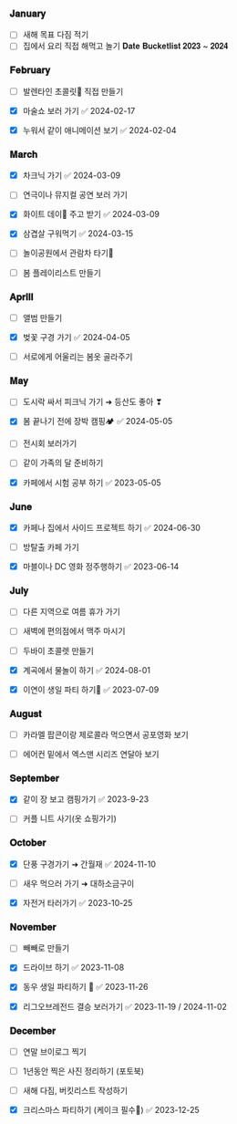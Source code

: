 ### 𝐉𝐚𝐧𝐮𝐚𝐫𝐲 

- [ ] 새해 목표 다짐 적기 
- [ ] 집에서 요리 직접 해먹고 놀기
𝐃𝐚𝐭𝐞 𝐁𝐮𝐜𝐤𝐞𝐭𝐥𝐢𝐬𝐭 𝟐𝟎𝟐𝟑 ~ 𝟐𝟎𝟐𝟒 
### 𝐅𝐞𝐛𝐫𝐮𝐚𝐫𝐲

- [ ] 발렌타인 초콜릿🍫 직접 만들기
- [x] 마술쇼 보러 가기 ✅ 2024-02-17
- [x] 누워서 같이 애니메이션 보기 ✅ 2024-02-04


### 𝐌𝐚𝐫𝐜𝐡

- [x] 차크닉 가기 ✅ 2024-03-09
- [ ] 연극이나 뮤지컬 공연 보러 가기 
- [x] 화이트 데이🍬 주고 받기 ✅ 2024-03-09
- [x] 삼겹살 구워먹기 ✅ 2024-03-15
- [ ] 놀이공원에서 관람차 타기🎡
- [ ] 봄 플레이리스트 만들기


### 𝐀𝐩𝐫𝐢𝐥𝐥

- [ ] 앨범 만들기 
- [x] 벚꽃 구경 가기 ✅ 2024-04-05
- [ ] 서로에게 어울리는 봄옷 골라주기 


### 𝐌𝐚𝐲

- [ ] 도시락 싸서 피크닉 가기 ➜ 등산도 좋아 ❣︎
- [x] 봄 끝나기 전에 장박 캠핑🏕️ ✅ 2024-05-05
- [ ] 전시회 보러가기 
- [ ] 같이 가족의 달 준비하기
- [x] 카페에서 시험 공부 하기 ✅ 2023-05-05


### 𝐉𝐮𝐧𝐞

- [x] 카페나 집에서 사이드 프로젝트 하기 ✅ 2024-06-30
- [ ] 방탈출 카페 가기 
- [x] 마블이나 DC 영화 정주행하기 ✅ 2023-06-14


### 𝐉𝐮𝐥𝐲

- [ ] 다른 지역으로 여름 휴가 가기
- [ ] 새벽에 편의점에서 맥주 마시기
- [ ] 두바이 초콜렛 만들기 
- [x] 계곡에서 물놀이 하기 ✅ 2024-08-01
- [x] 이연이 생일 파티 하기🎂 ✅ 2023-07-09


### 𝐀𝐮𝐠𝐮𝐬𝐭

- [ ] 카라멜 팝콘이랑 제로콜라 먹으면서 공포영화 보기 
- [ ] 에어컨 밑에서 엑스맨 시리즈 연달아 보기 


### 𝐒𝐞𝐩𝐭𝐞𝐦𝐛𝐞𝐫

- [x] 같이 장 보고 캠핑가기 ✅ 2023-9-23
- [ ] 커플 니트 사기(옷 쇼핑가기)


### 𝐎𝐜𝐭𝐨𝐛𝐞𝐫

- [x] 단풍 구경가기 ➜ 간월재 ✅ 2024-11-10
- [ ] 새우 먹으러 가기 ➜ 대하소금구이 
- [x] 자전거 타러가기 ✅ 2023-10-25


### 𝐍𝐨𝐯𝐞𝐦𝐛𝐞𝐫

- [ ] 빼빼로 만들기 
- [x] 드라이브 하기 ✅ 2023-11-08
- [x] 동우 생일 파티하기 🎂 ✅ 2023-11-26  
- [x] 리그오브레전드 결승 보러가기 ✅ 2023-11-19 / 2024-11-02


### 𝐃𝐞𝐜𝐞𝐦𝐛𝐞𝐫

- [ ] 연말 브이로그 찍기
- [ ] 1년동안 찍은 사진 정리하기 (포토북)
- [ ] 새해 다짐, 버킷리스트 작성하기
- [x] 크리스마스 파티하기 (케이크 필수🎄) ✅ 2023-12-25

